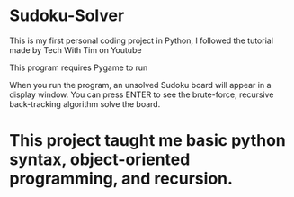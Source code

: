 # Sudoku-Solver
This is my first personal coding project in Python, I followed the tutorial made by Tech With Tim on Youtube 

This program requires Pygame to run

When you run the program, an unsolved Sudoku board will appear in a display window. You can press ENTER to see the brute-force, recursive back-tracking algorithm solve the board.

# This project taught me basic python syntax, object-oriented programming, and recursion.
